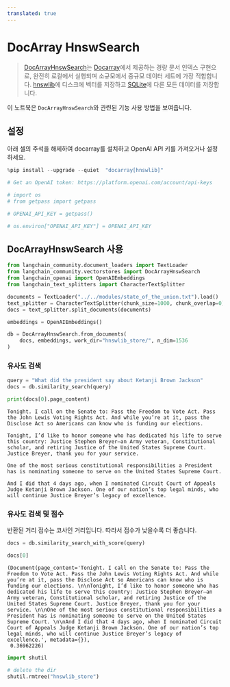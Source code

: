 ```yaml
---
translated: true
---
```


# DocArray HnswSearch

>[DocArrayHnswSearch](https://docs.docarray.org/user_guide/storing/index_hnswlib/)는 [Docarray](https://github.com/docarray/docarray)에서 제공하는 경량 문서 인덱스 구현으로, 완전히 로컬에서 실행되며 소규모에서 중규모 데이터 세트에 가장 적합합니다. [hnswlib](https://github.com/nmslib/hnswlib)에 디스크에 벡터를 저장하고 [SQLite](https://www.sqlite.org/index.html)에 다른 모든 데이터를 저장합니다.

이 노트북은 `DocArrayHnswSearch`와 관련된 기능 사용 방법을 보여줍니다.

## 설정

아래 셀의 주석을 해제하여 docarray를 설치하고 OpenAI API 키를 가져오거나 설정하세요.

```python
%pip install --upgrade --quiet  "docarray[hnswlib]"
```

```python
# Get an OpenAI token: https://platform.openai.com/account/api-keys

# import os
# from getpass import getpass

# OPENAI_API_KEY = getpass()

# os.environ["OPENAI_API_KEY"] = OPENAI_API_KEY
```

## DocArrayHnswSearch 사용

```python
from langchain_community.document_loaders import TextLoader
from langchain_community.vectorstores import DocArrayHnswSearch
from langchain_openai import OpenAIEmbeddings
from langchain_text_splitters import CharacterTextSplitter
```

```python
documents = TextLoader("../../modules/state_of_the_union.txt").load()
text_splitter = CharacterTextSplitter(chunk_size=1000, chunk_overlap=0)
docs = text_splitter.split_documents(documents)

embeddings = OpenAIEmbeddings()

db = DocArrayHnswSearch.from_documents(
    docs, embeddings, work_dir="hnswlib_store/", n_dim=1536
)
```

### 유사도 검색

```python
query = "What did the president say about Ketanji Brown Jackson"
docs = db.similarity_search(query)
```

```python
print(docs[0].page_content)
```

```output
Tonight. I call on the Senate to: Pass the Freedom to Vote Act. Pass the John Lewis Voting Rights Act. And while you’re at it, pass the Disclose Act so Americans can know who is funding our elections.

Tonight, I’d like to honor someone who has dedicated his life to serve this country: Justice Stephen Breyer—an Army veteran, Constitutional scholar, and retiring Justice of the United States Supreme Court. Justice Breyer, thank you for your service.

One of the most serious constitutional responsibilities a President has is nominating someone to serve on the United States Supreme Court.

And I did that 4 days ago, when I nominated Circuit Court of Appeals Judge Ketanji Brown Jackson. One of our nation’s top legal minds, who will continue Justice Breyer’s legacy of excellence.
```

### 유사도 검색 및 점수

반환된 거리 점수는 코사인 거리입니다. 따라서 점수가 낮을수록 더 좋습니다.

```python
docs = db.similarity_search_with_score(query)
```

```python
docs[0]
```

```output
(Document(page_content='Tonight. I call on the Senate to: Pass the Freedom to Vote Act. Pass the John Lewis Voting Rights Act. And while you’re at it, pass the Disclose Act so Americans can know who is funding our elections. \n\nTonight, I’d like to honor someone who has dedicated his life to serve this country: Justice Stephen Breyer—an Army veteran, Constitutional scholar, and retiring Justice of the United States Supreme Court. Justice Breyer, thank you for your service. \n\nOne of the most serious constitutional responsibilities a President has is nominating someone to serve on the United States Supreme Court. \n\nAnd I did that 4 days ago, when I nominated Circuit Court of Appeals Judge Ketanji Brown Jackson. One of our nation’s top legal minds, who will continue Justice Breyer’s legacy of excellence.', metadata={}),
 0.36962226)
```

```python
import shutil

# delete the dir
shutil.rmtree("hnswlib_store")
```

